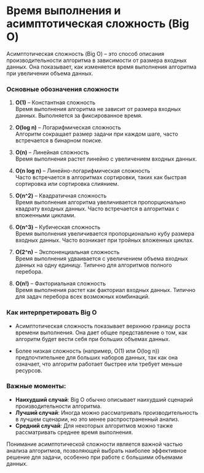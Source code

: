# Время выполнения и асимптотическая сложность (Big O)

Асимптотическая сложность (Big O) – это способ описания производительности алгоритма в зависимости от размера входных данных. Она показывает, как изменяется время выполнения алгоритма при увеличении объема данных.

### Основные обозначения сложности

1. **O(1)** – Константная сложность  
   Время выполнения алгоритма не зависит от размера входных данных. Выполняется за фиксированное время.

2. **O(log n)** – Логарифмическая сложность  
   Алгоритм сокращает размер задачи при каждом шаге, часто встречается в бинарном поиске.

3. **O(n)** – Линейная сложность  
   Время выполнения растет линейно с увеличением входных данных.

4. **O(n log n)** – Линейно-логарифмическая сложность  
   Часто встречается в алгоритмах сортировки, таких как быстрая сортировка или сортировка слиянием.

5. **O(n^2)** – Квадратичная сложность  
   Время выполнения алгоритма увеличивается пропорционально квадрату входных данных. Часто встречается в алгоритмах с вложенными циклами.

6. **O(n^3)** – Кубическая сложность  
   Время выполнения увеличивается пропорционально кубу размера входных данных. Часто возникает при тройных вложенных циклах.

7. **O(2^n)** – Экспоненциальная сложность  
   Время выполнения удваивается с увеличением объема входных данных на одну единицу. Типично для алгоритмов полного перебора.

8. **O(n!)** – Факториальная сложность  
   Время выполнения растет как факториал входных данных. Типично для задач перебора всех возможных комбинаций.

### Как интерпретировать Big O

- Асимптотическая сложность показывает верхнюю границу роста времени выполнения. Она дает общее представление о том, как алгоритм будет вести себя при больших объемах данных.
  
- Более низкая сложность (например, O(1) или O(log n)) предпочтительнее для больших наборов данных, так как она означает, что алгоритм работает быстрее или требует меньше ресурсов.

### Важные моменты:

- **Наихудший случай**: Big O обычно описывает наихудший сценарий производительности алгоритма.
- **Лучший случай**: Иногда можно рассматривать производительность в лучшем сценарии, но это менее распространенный анализ.
- **Средний случай**: Для некоторых алгоритмов можно также рассматривать среднее время выполнения.

Понимание асимптотической сложности является важной частью анализа алгоритмов, позволяющей выбрать наиболее эффективное решение для задачи, особенно при работе с большими объемами данных.
